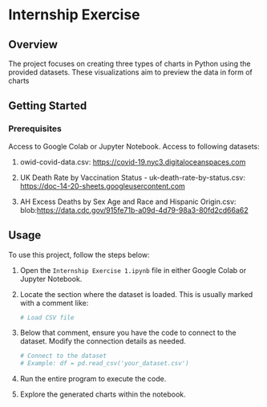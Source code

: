 # Internship Exercise

## Overview

The project focuses on creating three types of charts in Python using the provided datasets. These visualizations aim to preview the data in form of charts

## Getting Started

### Prerequisites

Access to Google Colab or Jupyter Notebook.
Access to following datasets:
1. owid-covid-data.csv: https://covid-19.nyc3.digitaloceanspaces.com

2. UK Death Rate by Vaccination Status - uk-death-rate-by-status.csv: https://doc-14-20-sheets.googleusercontent.com

3. AH Excess Deaths by Sex Age and Race and Hispanic Origin.csv: 
blob:https://data.cdc.gov/915fe71b-a09d-4d79-98a3-80fd2cd66a62


## Usage

To use this project, follow the steps below:

1. Open the `Internship Exercise 1.ipynb` file in either Google Colab or Jupyter Notebook.

2. Locate the section where the dataset is loaded. This is usually marked with a comment like:

    ```python
    # Load CSV file
    ```

3. Below that comment, ensure you have the code to connect to the dataset. Modify the connection details as needed.

    ```python
    # Connect to the dataset
    # Example: df = pd.read_csv('your_dataset.csv')
    ```

4. Run the entire program to execute the code.

5. Explore the generated charts within the notebook.

